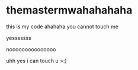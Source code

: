 # themastermwahahahaha
this is my code ahahaha
you cannot touch me 

yesssssss

nooooooooooooooo

uhh yes i can touch u >:)

